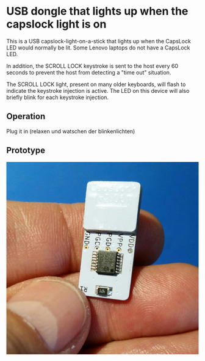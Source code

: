 USB dongle that lights up when the capslock light is on
=========

This is a USB capslock-light-on-a-stick that lights up when the
CapsLock LED would normally be lit. Some Lenovo laptops do not have
a CapsLock LED.

In addition, the SCROLL LOCK keystroke
is sent to the host every 60 seconds to prevent the host from
detecting a "time out" situation.

The SCROLL LOCK light, present on many older keyboards, will flash
to indicate the keystroke injection is active. The LED on this
device will also briefly blink for each keystroke injection.

Operation
-----
Plug it in (relaxen und watschen der blinkenlichten)

Prototype
-----
![Image](docs/capslock.jpg)
